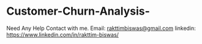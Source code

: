 # Customer-Churn-Analysis-


Need Any Help Contact with me.
Email: rakttimbiswas@gmail.com
linkedin: https://www.linkedin.com/in/rakttim-biswas/
